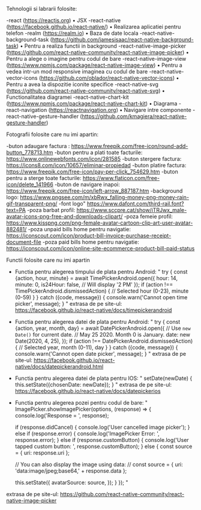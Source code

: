 Tehnologii si labrarii folosite:

-react (https://reactjs.org)
•	JSX
-react-native (https://facebook.github.io/react-native/)
•	Realizarea aplicatiei pentru telefon
-realm (https://realm.io)
•	Baza de date locala
-react-native-background-task (https://github.com/jamesisaac/react-native-background-task) 
•	Pentru a realiza functii in background
-react-native-image-picker (https://github.com/react-native-community/react-native-image-picker)
•	Pentru a alege o imagine pentru codul de bare
-react-native-image-view (https://www.npmjs.com/package/react-native-image-view)
•	Pentru a vedea intr-un mod responsive imaginea cu codul de bare
-react-native-vector-icons (https://github.com/oblador/react-native-vector-icons)
•	Pentru a avea la dispozitie iconite specifice
-react-native-svg (https://github.com/react-native-community/react-native-svg)
•	Functionalitatea diagramei
-react-native-chart-kit  (https://www.npmjs.com/package/react-native-chart-kit)
•	Diagrama
-react-navigation (https://reactnavigation.org)
•	Navigare intre componente
-react-native-gesture-handler (https://github.com/kmagiera/react-native-gesture-handler)

Fotografii folosite care nu imi apartin: 

-buton adaugare factura : https://www.freepik.com/free-icon/round-add-button_778713.htm
-buton pentru a plati toate facturile: https://www.onlinewebfonts.com/icon/281585
-buton stergere factura: https://icons8.com/icon/10657/eliminar-propiedad
-buton platire factura: https://www.freepik.com/free-icon/pay-per-click_754629.htm
-buton pentru a sterge toate facturile: https://www.flaticon.com/free-icon/delete_141966
-buton de navigare inapoi: https://www.freepik.com/free-icon/left-arrow_887187.htm
-background logo: https://www.pngsee.com/m/xbRwx_falling-money-png-money-rain-gif-transparent-png/
-font logo" https://www.dafont.com/third-rail.font?text=PA
-poza barbat profil: https://www.sccpre.cat/show/iTRJwx_male-avatar-icons-png-free-and-downloads-clipart/
-poza femeie profil: https://www.kisspng.com/png-female-avatar-cartoon-clip-art-user-avatar-882481/
-poza unpaid bills home pentru navigatie: https://iconscout.com/icon/product-bill-invoice-purchase-receipt-document-file
-poza paid bills home pentru navigatie: https://iconscout.com/icon/online-site-ecommerce-product-bill-paid-status

Functii folosite care nu imi apartin

- Functia pentru alegerea timpului de plata pentru Android: 
"
try {
  const {action, hour, minute} = await TimePickerAndroid.open({
    hour: 14,
    minute: 0,
    is24Hour: false, // Will display '2 PM'
  });
  if (action !== TimePickerAndroid.dismissedAction) {
    // Selected hour (0-23), minute (0-59)
  }
} catch ({code, message}) {
  console.warn('Cannot open time picker', message);
}
"
extrasa de pe site-ul: https://facebook.github.io/react-native/docs/timepickerandroid

- Functia pentru alegerea datei de plata pentru Android: 
"
try {
  const {action, year, month, day} = await DatePickerAndroid.open({
    // Use `new Date()` for current date.
    // May 25 2020. Month 0 is January.
    date: new Date(2020, 4, 25),
  });
  if (action !== DatePickerAndroid.dismissedAction) {
    // Selected year, month (0-11), day
  }
} catch ({code, message}) {
  console.warn('Cannot open date picker', message);
}
"
extrasa de pe site-ul: https://facebook.github.io/react-native/docs/datepickerandroid.html

- Functia pentru alegerea datei de plata pentru IOS: 
"
  setDate(newDate) {
    this.setState({chosenDate: newDate});
  }
"
extrasa de pe site-ul: https://facebook.github.io/react-native/docs/datepickerios

- Functia pentru alegerea pozei pentru codul de bare: 
"
ImagePicker.showImagePicker(options, (response) => {
  console.log('Response = ', response);

  if (response.didCancel) {
    console.log('User cancelled image picker');
  } else if (response.error) {
    console.log('ImagePicker Error: ', response.error);
  } else if (response.customButton) {
    console.log('User tapped custom button: ', response.customButton);
  } else {
    const source = { uri: response.uri };

    // You can also display the image using data:
    // const source = { uri: 'data:image/jpeg;base64,' + response.data };

    this.setState({
      avatarSource: source,
    });
  }
});
"

extrasa de pe site-ul: https://github.com/react-native-community/react-native-image-picker
